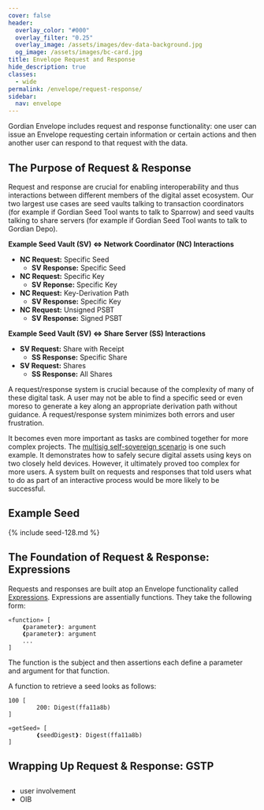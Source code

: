 ```yaml
---
cover: false
header:
  overlay_color: "#000"
  overlay_filter: "0.25"
  overlay_image: /assets/images/dev-data-background.jpg
  og_image: /assets/images/bc-card.jpg
title: Envelope Request and Response
hide_description: true
classes:
  - wide
permalink: /envelope/request-response/
sidebar:
  nav: envelope
---
```


Gordian Envelope includes request and response functionality: one user can issue an Envelope requesting certain information or certain actions and then another user can respond to that request with the data.

## The Purpose of Request & Response

Request and response are crucial for enabling interoperability and thus interactions between different members of the digital asset ecosystem. Our two largest use cases are seed vaults talking to transaction coordinators (for example if Gordian Seed Tool wants to talk to Sparrow) and seed vaults talking to share servers (for example if Gordian Seed Tool wants to talk to Gordian Depo).

**Example Seed Vault (SV) ⇔ Network Coordinator (NC) Interactions**

* **NC Request:** Specific Seed
   * **SV Response:** Specific Seed
* **NC Request:** Specific Key
   * **SV Reponse:** Specific Key
* **NC Request:** Key-Derivation Path
   * **SV Response:** Specific Key
* **NC Request:** Unsigned PSBT
   * **SV Response:** Signed PSBT

**Example Seed Vault (SV) ⇔ Share Server (SS) Interactions**

* **SV Request:** Share with Receipt
  * **SS Response:** Specific Share
* **SV Request:** Shares
  * **SS Response:** All Shares
 
A request/response system is crucial because of the complexity of many of these digital task. A user may not be able to find a specific seed or even moreso to generate a key along an appropriate derivation path without guidance. A request/response system minimizes both errors and user frustration.

It becomes even more important as tasks are combined together for more complex projects. The [multisig self-sovereign scenario](https://github.com/BlockchainCommons/SmartCustody/blob/master/Docs/Scenario-Multisig.md) is one such example. It demonstrates how to safely secure digital assets using keys on two closely held devices. However, it ultimately proved too complex for more users. A system built on requests and responses that told users what to do as part of an interactive process would be more likely to be successful.

## Example Seed

{% include seed-128.md %}

## The Foundation of Request & Response: Expressions

Requests and responses are built atop an Envelope functionality called [Expressions](https://github.com/BlockchainCommons/Research/blob/master/papers/bcr-2023-012-envelope-expression.md). Expressions are assentially functions. They take the following form:

```
«function» [
    ❰parameter❱: argument
    ❰parameter❱: argument
    ...
]
```
The function is the subject and then assertions each define a parameter and argument for that function.

A function to retrieve a seed looks as follows:
```
100 [
        200: Digest(ffa11a8b)
]
```


```
«getSeed» [
        ❰seedDigest❱: Digest(ffa11a8b)
]
```

## Wrapping Up Request & Response: GSTP

## 

- user involvement
- OIB
